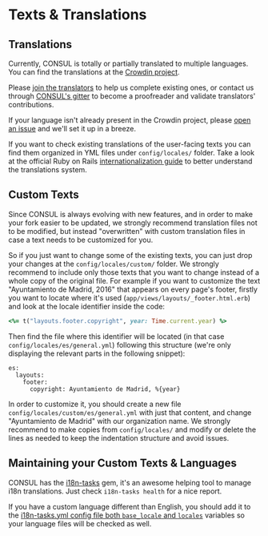 # Texts & Translations

## Translations

Currently, CONSUL is totally or partially translated to multiple languages. You can find the translations at the [Crowdin project](https://crowdin.com/project/consul).

Please [join the translators](https://crwd.in/consul) to help us complete existing ones, or contact us through [CONSUL's gitter](https://gitter.im/consul/consul) to become a proofreader and validate translators' contributions.

If your language isn't already present in the Crowdin project, please [open an issue](https://github.com/consul/consul/issues/new?title=New%20language&body=Hello%20I%20would%20like%20to%20have%20my%20language%20INSERT%20YOUR%20LANGUAGE%20NAME%20added%20to%20CONSUL) and we'll set it up in a breeze.

If you want to check existing translations of the user-facing texts you can find them organized in YML files under `config/locales/` folder. Take a look at the official Ruby on Rails [internationalization guide](http://guides.rubyonrails.org/i18n.html) to better understand the translations system.

## Custom Texts

Since CONSUL is always evolving with new features, and in order to make your fork easier to be updated, we strongly recommend translation files not to be modified, but instead "overwritten" with custom translation files in case a text needs to be customized for you.

So if you just want to change some of the existing texts, you can just drop your changes at the `config/locales/custom/` folder. We strongly recommend to include only those texts that you want to change instead of a whole copy of the original file. For example if you want to customize the text "Ayuntamiento de Madrid, 2016" that appears on every page's footer, firstly you want to locate where it's used \(`app/views/layouts/_footer.html.erb`\) and look at the locale identifier inside the code:

```ruby
<%= t("layouts.footer.copyright", year: Time.current.year) %>
```

Then find the file where this identifier will be located \(in that case `config/locales/es/general.yml`\) following this structure \(we're only displaying the relevant parts in the following snippet\):

```text
es:
  layouts:
    footer:
      copyright: Ayuntamiento de Madrid, %{year}
```

In order to customize it, you should create a new file `config/locales/custom/es/general.yml` with just that content, and change "Ayuntamiento de Madrid" with our organization name. We strongly recommend to make copies from `config/locales/` and modify or delete the lines as needed to keep the indentation structure and avoid issues.

## Maintaining your Custom Texts & Languages

CONSUL has the [i18n-tasks](https://github.com/glebm/i18n-tasks) gem, it's an awesome helping tool to manage i18n translations. Just check `i18n-tasks health` for a nice report.

If you have a custom language different than English, you should add it to the [i18n-tasks.yml config file both `base_locale` and `locales`](https://github.com/consul/consul/blob/master/config/i18n-tasks.yml#L4-L7) variables so your language files will be checked as well.

